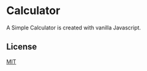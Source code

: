 # Calculator

A Simple Calculator is created with vanilla Javascript.


## License
[MIT](https://choosealicense.com/licenses/mit/)
